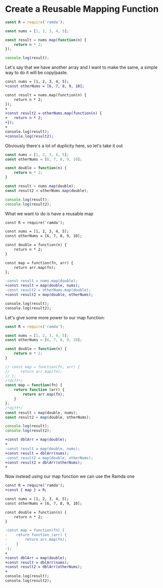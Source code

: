 # Create a Reusable Mapping Function

```js
const R = require('ramda');

const nums = [1, 2, 3, 4, 5];

const result = nums.map(function(n) {
    return n * 2;
});

console.log(result);
```

Let's say that we have another array and I want to make the same, a simple way to do it will be copy/paste.

```diff
const nums = [1, 2, 3, 4, 5];
+const otherNums = [6, 7, 8, 9, 10];

const result = nums.map(function(n) {
    return n * 2;
});
+
+const result2 = otherNums.map(function(n) {
+   return n * 2;
+});
+
console.log(result);
+console.log(result2);
```
Obviously there's a lot of duplicity here, so let's take it out

```js
const nums = [1, 2, 3, 4, 5];
const otherNums = [6, 7, 8, 9, 10];

const double = function(n) {
    return n * 2;
}

const result = nums.map(double);
const result2 = otherNums.map(double);

console.log(result);
console.log(result2);
```

What we want to do is have a reusable map

```diff
const R = require('ramda');

const nums = [1, 2, 3, 4, 5];
const otherNums = [6, 7, 8, 9, 10];

const double = function(n) {
    return n * 2;
}

const map = function(fn, arr) {
    return arr.map(fn);
};

-const result = nums.map(double);
+const result = map(double, nums);
-const result2 = otherNums.map(double);
+const result2 = map(double, otherNums);

console.log(result);
console.log(result2);
```

Let's give some more power to our map function:

```js
const R = require('ramda');

const nums = [1, 2, 3, 4, 5];
const otherNums = [6, 7, 8, 9, 10];

const double = function(n) {
    return n * 2;
}

// const map = function(fn, arr) {
//     return arr.map(fn);
// };
/*diff*/
const map = function(fn) {
    return function (arr) {
        return arr.map(fn);
    }
};
/*diff*/
const result = map(double, nums);
const result2 = map(double, otherNums);

console.log(result);
console.log(result2);
```

```diff
+const dblArr = map(double);
+
-const result = map(double, nums);
+const result = dblArr(nums);
-const result2 = map(double, otherNums);
+const result2 = dblArr(otherNums);
+
```

Now instead using our map function we can use the Ramda one

```diff
const R = require('ramda');
+const { map } = R;

const nums = [1, 2, 3, 4, 5];
const otherNums = [6, 7, 8, 9, 10];

const double = function(n) {
    return n * 2;
}

-const map = function(fn) {
-    return function (arr) {
-        return arr.map(fn);
-    }
-};
+
+const dblArr = map(double);
+const result = dblArr(nums);
+const result2 = dblArr(otherNums);
+
console.log(result);
console.log(result2);
```